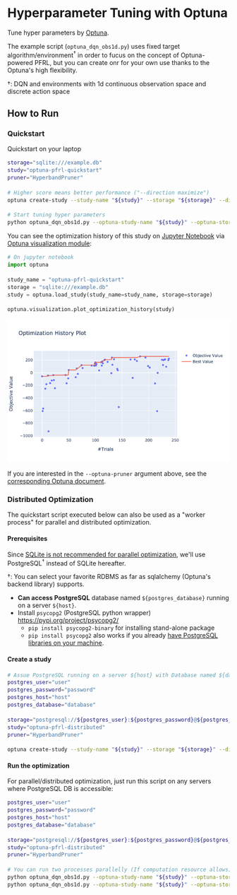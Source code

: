 # Hyperparameter Tuning with Optuna

Tune hyper parameters by [Optuna](https://optuna.org/).

The example script (`optuna_dqn_obs1d.py`) uses fixed target algorithm/environment<sup>†</sup>
in order to fucus on the concept of Optuna-powered PFRL,
but you can create onr for your own use thanks to the Optuna's high flexibility.

†: DQN and environments with 1d continuous observation space and discrete action space


## How to Run

### Quickstart

Quickstart on your laptop

```bash
storage="sqlite:///example.db"
study="optuna-pfrl-quickstart"
pruner="HyperbandPruner"

# Higher score means better performance ("--direction maximize")
optuna create-study --study-name "${study}" --storage "${storage}" --direction maximize

# Start tuning hyper parameters
python optuna_dqn_obs1d.py --optuna-study-name "${study}" --optuna-storage "${storage}" --optuna-pruner "${pruner}"
```

You can see the optimization history of this study on [Jupyter Notebook](https://jupyter.org/install)
via [Optuna visualization module](https://optuna.readthedocs.io/en/latest/reference/visualization.html):

```python
# On jupyter notebook
import optuna

study_name = "optuna-pfrl-quickstart"
storage = "sqlite:///example.db"
study = optuna.load_study(study_name=study_name, storage=storage)

optuna.visualization.plot_optimization_history(study)
```

![optimization_history](assets/optimization_history.png)


If you are interested in the `--optuna-pruner` argument above, see the
[corresponding Optuna document](https://optuna.readthedocs.io/en/latest/reference/pruners.html).


### Distributed Optimization

The quickstart script executed below can also be used as a "worker process" for parallel and distributed optimization.

#### Prerequisites

Since [SQLite is not recommended for parallel optimization](https://optuna.readthedocs.io/en/latest/tutorial/004_distributed.html#distributed-optimization),
we'll use PostgreSQL<sup>†</sup> instead of SQLite hereafter.  

†: You can select your favorite RDBMS as far as sqlalchemy (Optuna's backend library) supports.

- **Can access PostgreSQL** database named `${postgres_database}` running on a server `${host}`.
- Install `psycopg2` (PostgreSQL python wrapper) https://pypi.org/project/psycopg2/
  - `pip install psycopg2-binary` for installing stand-alone package
  - `pip install psycopg2` also works if you already [have PostgreSQL libraries on your machine](https://www.psycopg.org/docs/install.html#prerequisites).

#### Create a study

```bash
# Assue PostgreSQL running on a server ${host} with Database named ${database} is available.
postgres_user="user"
postgres_password="password"
postgres_host="host"
postgres_database="database"

storage="postgresql://${postgres_user}:${postgres_password}@${postgres_host}/${postgres_database}"
study="optuna-pfrl-distributed"
pruner="HyperbandPruner"

optuna create-study --study-name "${study}" --storage "${storage}" --direction maximize
```

#### Run the optimization

For parallel/distributed optimization, just run this script on any servers where PostgreSQL DB is accessible:

```bash
postgres_user="user"
postgres_password="password"
postgres_host="host"
postgres_database="database"

storage="postgresql://${postgres_user}:${postgres_password}@${postgres_host}/${postgres_database}"
study="optuna-pfrl-distributed"
pruner="HyperbandPruner"

# You can run two processes parallelly (If computation resource allows)
python optuna_dqn_obs1d.py --optuna-study-name "${study}" --optuna-storage "${storage}" --optuna-pruner "${pruner}" &
python optuna_dqn_obs1d.py --optuna-study-name "${study}" --optuna-storage "${storage}" --optuna-pruner "${pruner}" &
```
